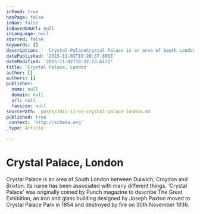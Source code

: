 ```yaml
---
inFeed: true
hasPage: false
inNav: false
isBasedOnUrl: null
inLanguage: null
starred: false
keywords: []
description: '  Crystal PalaceCrystal Palace is an area of South London between Dulwich, Croydon and Brixton. Its name has been associated with many different things. ‘Crystal Palace’ was originally coined by Punch magazine to describe The Great Exhibition, an iron and glass building designed by Joseph Paxton moved to Crystal Palace Park in 1854 and destroyed by fire on 30th November 1936.'
datePublished: '2015-11-02T18:28:37.806Z'
dateModified: '2015-11-02T18:22:23.617Z'
title: 'Crystal Palace, London'
author: []
authors: []
publisher:
  name: null
  domain: null
  url: null
  favicon: null
sourcePath: _posts/2015-11-02-crystal-palace-london.md
published: true
_context: 'http://schema.org'
_type: Article

---
```

# Crystal Palace, London

Crystal
Palace is an area of South London between Dulwich, Croydon and Brixton.
Its name has been associated with many different things. 'Crystal 
Palace' was originally coined by Punch magazine to describe The Great 
Exhibition, an iron and glass building designed by Joseph Paxton moved 
to Crystal Palace Park in 1854 and destroyed by fire on 30th November 
1936\.